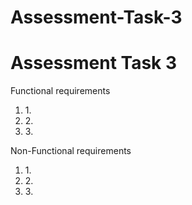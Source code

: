 # Assessment-Task-3
<H1>Assessment Task 3</H1>
<p>Functional requirements</p>
<ol>
    <li>1. </li>
    <li>2. </li>
    <li>3. </li>
</ol>
<p>Non-Functional requirements</p>
<ol>
    <li>1. </li>
    <li>2. </li>
    <li>3. </li>
</ol>